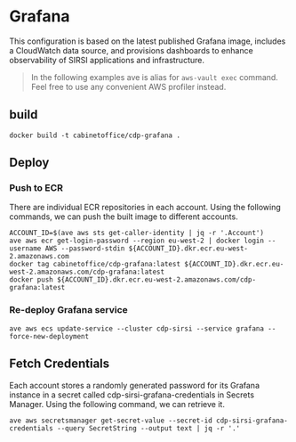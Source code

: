 # Grafana

This configuration is based on the latest published Grafana image, includes a CloudWatch data source, and provisions dashboards to enhance observability of SIRSI applications and infrastructure.

> In the following examples ave is alias for `aws-vault exec` command.
Feel free to use any convenient AWS profiler instead.

## build

```shell
docker build -t cabinetoffice/cdp-grafana .
```

## Deploy

### Push to ECR

There are individual ECR repositories in each account. Using the following commands, we can push the built image to different accounts.

```shell
ACCOUNT_ID=$(ave aws sts get-caller-identity | jq -r '.Account')
ave aws ecr get-login-password --region eu-west-2 | docker login --username AWS --password-stdin ${ACCOUNT_ID}.dkr.ecr.eu-west-2.amazonaws.com
docker tag cabinetoffice/cdp-grafana:latest ${ACCOUNT_ID}.dkr.ecr.eu-west-2.amazonaws.com/cdp-grafana:latest
docker push ${ACCOUNT_ID}.dkr.ecr.eu-west-2.amazonaws.com/cdp-grafana:latest
```

### Re-deploy Grafana service

```shell
ave aws ecs update-service --cluster cdp-sirsi --service grafana --force-new-deployment
```

## Fetch Credentials

Each account stores a randomly generated password for its Grafana instance in a secret called cdp-sirsi-grafana-credentials in Secrets Manager. Using the following command, we can retrieve it.

```shell
ave aws secretsmanager get-secret-value --secret-id cdp-sirsi-grafana-credentials --query SecretString --output text | jq -r '.'
```
